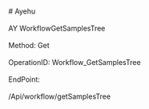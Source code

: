 <br>#     Ayehu</br>
<br>AY WorkflowGetSamplesTree</br>
<br>Method: Get</br>
<br>OperationID: Workflow_GetSamplesTree</br>
<br>EndPoint:</br>
<br>/Api/workflow/getSamplesTree</br>
